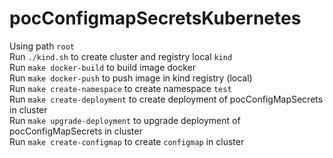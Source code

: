 # pocConfigmapSecretsKubernetes

Using path `root`  
Run `./kind.sh` to create cluster and registry local `kind`  
Run `make docker-build` to build image docker  
Run `make docker-push` to push image in kind registry (local)  
Run `make create-namespace` to create namespace `test`  
Run `make create-deployment` to create deployment of pocConfigMapSecrets in cluster  
Run `make upgrade-deployment` to upgrade deployment of pocConfigMapSecrets in cluster  
Run `make create-configmap` to create `configmap` in cluster


